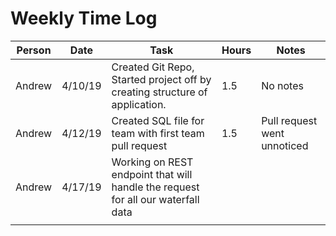 # Weekly Time Log

| Person | Date | Task | Hours | Notes|
|------|------|------|-------|------|
|Andrew |4/10/19| Created Git Repo, Started project off by creating structure of application. | 1.5 | No notes|
|Andrew |4/12/19| Created SQL file for team with first team pull request | 1.5 | Pull request went unnoticed|
|Andrew |4/17/19| Working on REST endpoint that will handle the request for all our waterfall data | | |
|   |   |   |   |   |